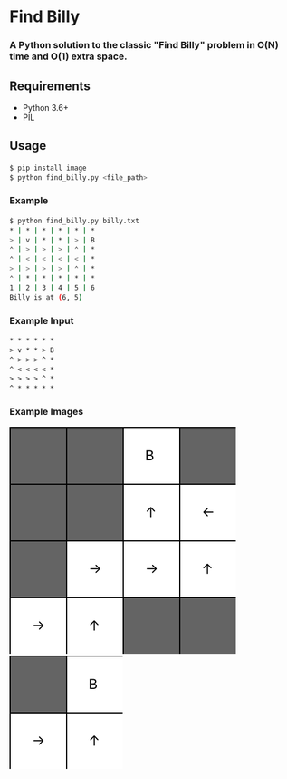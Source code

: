 # Find Billy
### A Python solution to the classic "Find Billy" problem in O(N) time and O(1) extra space.

## Requirements
* Python 3.6+
* PIL

## Usage
```bash
$ pip install image
$ python find_billy.py <file_path>
```

### Example
```bash
$ python find_billy.py billy.txt
* | * | * | * | * | *
> | v | * | * | > | B
⌃ | > | > | > | ⌃ | *
⌃ | < | < | < | < | *
> | > | > | > | ⌃ | *
⌃ | * | * | * | * | *
1 | 2 | 3 | 4 | 5 | 6
Billy is at (6, 5)
```

### Example Input
```txt
* * * * * *
> v * * > B
^ > > > ^ *
^ < < < < *
> > > > ^ *
^ * * * * *
```

### Example Images
![Example 1](/4x4.png)
![Example 2](/2x2.png)
